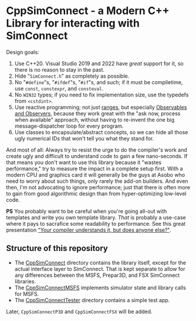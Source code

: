 # CppSimConnect - a Modern C++ Library for interacting with SimConnect

Design goals:

1. Use C++20. Visual Studio 2019 and 2022 have _great_ support for it, so there is no reason to stay in the past.
2. Hide "`SimConnect.h`" as completely as possible.
3. No "`#define`"s, "`#ifdef`"s, "`#if`"s, and such; if it must be compiletime, use `const`, `constexpr`, and `consteval`.
4. No `WIN32` types; if you need to fix implementation size, use the typedefs from `<cstdint>`.
5. Use reactive programming; not just [ranges](https://en.cppreference.com/w/cpp/ranges), but especially [Observables and Observers](https://reactivex.io/intro.html), because they work great with the "ask now, process when available" approach, without having to re-invent the one big message-dispatcher loop for every program.
6. Use classes to encapsulate/abstract concepts, so we can hide all those ugly numerical IDs that won't tell you what they stand for.

And most of all: Always try to resist the urge to do the compiler's work and create ugly and difficult to understand code to gain a few nano-seconds. If that means you don't want to use this library because it "wastes performance," try to measure the impact in a complete setup first. With a modern CPU and graphics card it will generally be the guys at Asobo who need to worry about such things, only rarely the add-on builders. And even then, I'm not advocating to ignore performance; just that there is often more to gain from good algorithmic design than from hyper-optimizing low-level code.

**PS**
    You probably want to be careful when you're going all-out with templates and write you own template library. _That_ is probably a use-case where it pays to sacrafice some readability to performance. See this great presentation ["Your compiler understands it, but does anyone else?"](https://www.youtube.com/watch?v=9ch7tZN4jeI).

## Structure of this repository

* The [CppSimConnect](./CppSimConnect/) directory contains the library itself, except for the actual interface layer to SimConnect. That is kept separate to allow for any differences between the MSFS, Prepar3D, and FSX SimConnect libraries.
* The [CppSimConnectMSFS](./CppSimConnectMSFS/) implements simulator state and library calls for MSFS.
* The [CppSimConnectTester](./CppSimConnectTester/) directory contains a simple test app.

Later, `CppSimConnectP3D` and `CppSimConnectFSX` will be added.